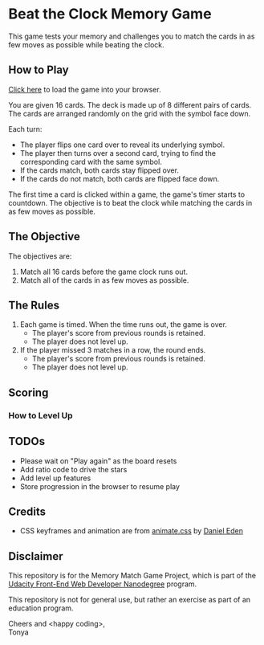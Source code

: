 # Beat the Clock Memory Game

This game tests your memory and challenges you to match the cards in as few moves as possible while beating the clock.

## How to Play

[Click here](https://rawgit.com/hellofromtonya/beat-the-clock-memory-game/master/index.html) to load the game into your browser.

You are given 16 cards. The deck is made up of 8 different pairs of cards. The cards are arranged randomly on the grid with the symbol face down.

Each turn:

- The player flips one card over to reveal its underlying symbol.
- The player then turns over a second card, trying to find the corresponding card with the same symbol.
- If the cards match, both cards stay flipped over.
- If the cards do not match, both cards are flipped face down.


The first time a card is clicked within a game, the game's timer starts to countdown.  The objective is to beat the clock while matching the cards in as few moves as possible.

## The Objective

The objectives are:

1. Match all 16 cards before the game clock runs out.
2. Match all of the cards in as few moves as possible.

## The Rules

1. Each game is timed.  When the time runs out, the game is over.
    - The player's score from previous rounds is retained. 
    - The player does not level up.
2. If the player missed 3 matches in a row, the round ends.
    - The player's score from previous rounds is retained. 
    - The player does not level up.

## Scoring



### How to Level Up



## TODOs

- Please wait on "Play again" as the board resets
- Add ratio code to drive the stars
- Add level up features
- Store progression in the browser to resume play

## Credits

- CSS keyframes and animation are from [animate.css](https://github.com/daneden/animate.css) by [Daniel Eden](https://github.com/daneden)

## Disclaimer

This repository is for the Memory Match Game Project, which is part of the [Udacity Front-End Web Developer Nanodegree](https://www.udacity.com/course/front-end-web-developer-nanodegree--nd001) program.

This repository is not for general use, but rather an exercise as part of an education program.

Cheers and &lt;happy coding&gt;,    
Tonya